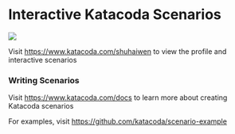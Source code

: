 # Interactive Katacoda Scenarios

[![](http://shields.katacoda.com/katacoda/shuhaiwen/count.svg)](https://www.katacoda.com/shuhaiwen "Get your profile on Katacoda.com")

Visit https://www.katacoda.com/shuhaiwen to view the profile and interactive scenarios

### Writing Scenarios
Visit https://www.katacoda.com/docs to learn more about creating Katacoda scenarios

For examples, visit https://github.com/katacoda/scenario-example
